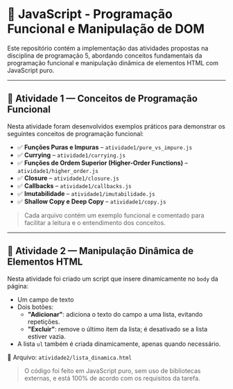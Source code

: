# 📘 JavaScript - Programação Funcional e Manipulação de DOM

Este repositório contém a implementação das atividades propostas na disciplina de programação 5, abordando conceitos fundamentais da programação funcional e manipulação dinâmica de elementos HTML com JavaScript puro.

---

## 📂 Atividade 1 — Conceitos de Programação Funcional

Nesta atividade foram desenvolvidos exemplos práticos para demonstrar os seguintes conceitos de programação funcional:

- ✅ **Funções Puras e Impuras** – `atividade1/pure_vs_impure.js`
- ✅ **Currying** – `atividade1/currying.js`
- ✅ **Funções de Ordem Superior (Higher-Order Functions)** – `atividade1/higher_order.js`
- ✅ **Closure** – `atividade1/closure.js`
- ✅ **Callbacks** – `atividade1/callbacks.js`
- ✅ **Imutabilidade** – `atividade1/imutabilidade.js`
- ✅ **Shallow Copy e Deep Copy** – `atividade1/copy.js`

> Cada arquivo contém um exemplo funcional e comentado para facilitar a leitura e o entendimento dos conceitos.

---

## 📂 Atividade 2 — Manipulação Dinâmica de Elementos HTML

Nesta atividade foi criado um script que insere dinamicamente no `body` da página:

- Um campo de texto
- Dois botões:
  - **"Adicionar"**: adiciona o texto do campo a uma lista, evitando repetições.
  - **"Excluir"**: remove o último item da lista; é desativado se a lista estiver vazia.
- A lista `ul` também é criada dinamicamente, apenas quando necessário.

📄 Arquivo: `atividade2/lista_dinamica.html`

> O código foi feito em JavaScript puro, sem uso de bibliotecas externas, e está 100% de acordo com os requisitos da tarefa.


